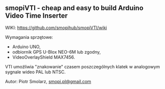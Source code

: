 smopiVTI - cheap and easy to build Arduino Video Time Inserter
--------------------------------------------------------------

WIKI: https://github.com/smopihub/smopiVTI/wiki

Wymagania sprzętowe:
- Arduino UNO,
- odbiornik GPS U-Blox NEO-6M lub zgodny,
- VideoOverlayShield MAX7456.

VTI umożliwia "znakowanie" czasem poszczególnych klatek w analogowym sygnale wideo PAL lub NTSC.

Autor: Piotr Smolarz, smopi.pl@gmail.com
